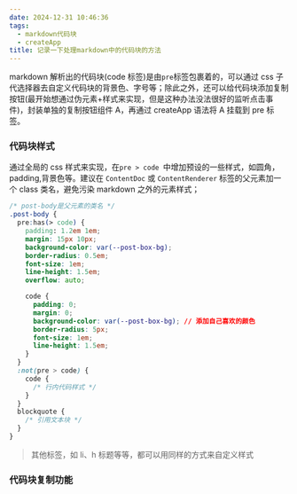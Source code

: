 ```yaml
---
date: 2024-12-31 10:46:36
tags:
  - markdown代码块
  - createApp
title: 记录一下处理markdown中的代码块的方法
---
```


markdown 解析出的代码块(code 标签)是由`pre`标签包裹着的，可以通过 css 子代选择器去自定义代码块的背景色、字号等；除此之外，还可以给代码块添加复制按钮(最开始想通过伪元素+样式来实现，但是这种办法没法很好的监听点击事件)，封装单独的复制按钮组件 A，再通过 createApp 语法将 A 挂载到 pre 标签。

### 代码块样式

通过全局的 css 样式来实现，在`pre > code `中增加预设的一些样式，如圆角，padding,背景色等。建议在 `ContentDoc` 或 `ContentRenderer` 标签的父元素加一个 class 类名，避免污染 markdown 之外的元素样式；

```css
/* post-body是父元素的类名 */
.post-body {
  pre:has(> code) {
    padding: 1.2em 1em;
    margin: 15px 10px;
    background-color: var(--post-box-bg);
    border-radius: 0.5em;
    font-size: 1em;
    line-height: 1.5em;
    overflow: auto;

    code {
      padding: 0;
      margin: 0;
      background-color: var(--post-box-bg); // 添加自己喜欢的颜色
      border-radius: 5px;
      font-size: 1em;
      line-height: 1.5em;
    }
  }
  :not(pre > code) {
    code {
      /* 行内代码样式 */
    }
  }
  blockquote {
    /* 引用文本块 */
  }
}
```

> 其他标签，如 li、h 标题等等，都可以用同样的方式来自定义样式

### 代码块复制功能
